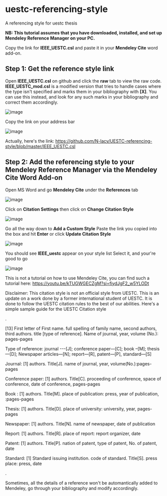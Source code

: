# uestc-referencing-style
A referencing style for uestc thesis

**NB: This tutorial assumes that you have downloaded, installed, and set up Mendeley Reference Manager on your PC.**

Copy the link for **IEEE_UESTC.csl** and paste it in your **Mendeley Cite** word add-on.

## Step 1: Get the reference style link  
Open **IEEE_UESTC.csl** on github and click the **raw** tab to view the raw code. 
**IEEE_UESTC_mod.csl** is a modified version that tries to handle cases where the type isn't specified and marks them in your bibliography with **[X]**. You can use this instead, and look for any such marks in your bibliography and correct them accordingly.

![image](https://github.com/user-attachments/assets/13956512-8392-41fc-9276-1d5febb9525a)

Copy the link on your address bar

![image](https://github.com/user-attachments/assets/bee85db0-e8bf-411b-bdf7-3f93e8ed0ae4)

Actually, here's the link: https://github.com/N-lacy/UESTC-referencing-style/blob/master/IEEE_UESTC.csl

## Step 2: Add the referencing style to your Mendeley Reference Manager via the Mendeley Cite Word Add-on
Open MS Word and go **Mendeley Cite** under the **References** tab

![image](https://github.com/user-attachments/assets/6c50dcdf-13c5-4cbd-b49d-b737797d3a69)

Click on **Citation Settings** then click on **Change Citation Style**

![image](https://github.com/user-attachments/assets/6b201240-fe18-4565-8967-736a1d5fb62e)

Go all the way down to **Add a Custom Style**
Paste the link you copied into the box and hit **Enter** or click **Update Citation Style**

![image](https://github.com/user-attachments/assets/42a4d6fc-72af-461d-b433-de95ec55a4b3)

You should see **IEEE_uestc** appear on your style list
Select it, and your're good to go

![image](https://github.com/user-attachments/assets/d4f580b2-10a4-4a53-a975-5d0836ac88a7)


This is not a tutorial on how to use Mendeley Cite, you can find such a tutorial here: https://youtu.be/kTUGWGECZgM?si=fiydJgF2_w5YLODt

Disclaimer: This citation style is not an official style from UESTC. This is an update on a work done by a former international student of UESTC. It is done to follow the UESTC citation rules to the best of our abilities.
Here's a simple sample guide for the UESTC Citation style

.

[13] First letter of First name. full spelling of family name, second authors, third authors. title [type of reference]. Name of journal, year, volume (No.): pages-pages  

  Type of reference:   journal ---[J]; conference paper—[C]; book –[M]; thesis—[D]; Newspaper articles—[N]; report—[R], patent—[P], standard—[S]
  
Journal:   [1] authors. Title[J]. name of journal, year, volume(No.):pages-pages

Conference paper: [1] authors. Title[C]. proceeding of conference, space of conference, date of conference, pages-pages

Book : [1] authors. Title[M]. place of publication: press, year of publication, :pages-pages

Thesis: [1] authors. Title[D]. place of university: university, year, pages-pages

Newspaper: [1] authors. Title[N]. name of newspaper, date of publication

Report: [1] authors. Title[R]. place of report: report organizer, date

Patent: [1] authors. Title[P]. nation of patent, type of patent, No. of patent, date

Standard: [1] Standard issuing institution. code of standard. Title[S]. press place: press, date

.

Sometimes, all the details of a reference won't be automantically added to Mendeley, go through your bibliography and modify accordingly.
